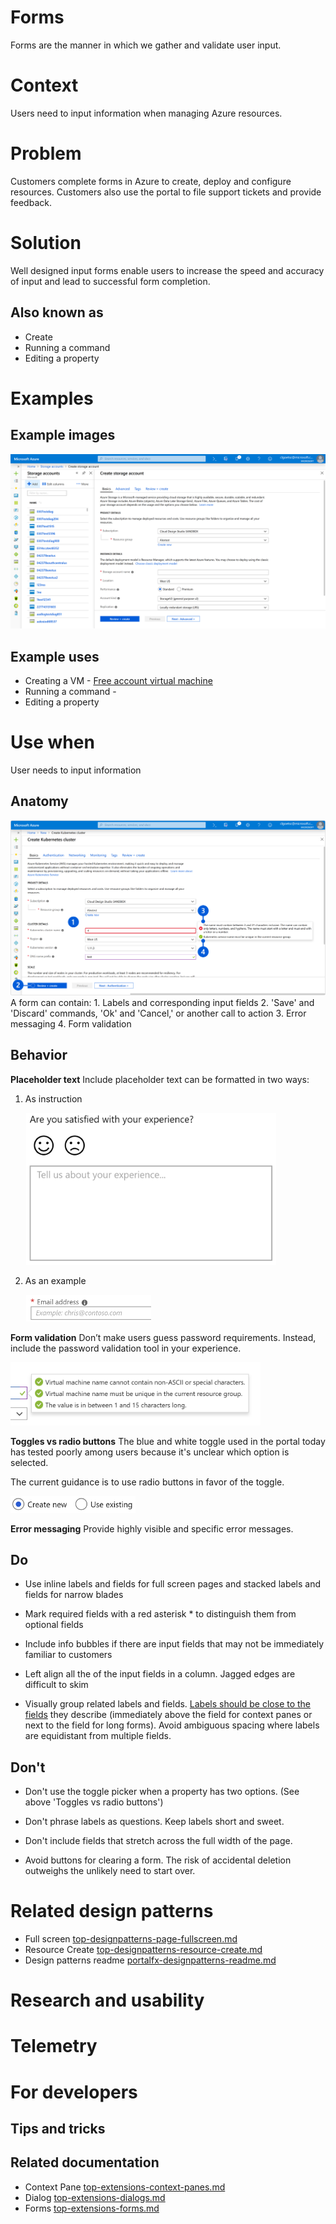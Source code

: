 ﻿# Forms
Forms are the manner in which we gather and validate user input.

# Context
Users need to input information when managing Azure resources.

# Problem
Customers complete forms in Azure to create, deploy and configure resources.  Customers also use the portal to file support tickets and provide feedback. 

# Solution
Well designed input forms enable users to increase the speed and accuracy of input and lead to successful form completion.

## Also known as
* Create
* Running a command
* Editing a property

# Examples

## Example images
<div style="max-width:800px">
<img alttext="Forms example" src="../media/top-designpatterns-page-forms/forms.png"  />
</div>

## Example uses
* Creating a VM - [Free account virtual machine](https://rc.portal.azure.com/#create/microsoft.freeaccountvirtualmachine)
* Running a command - 
* Editing a property

# Use when
User needs to input information

## Anatomy
<div style="max-width:800px">
<img alttext="Form anatomy" src="../media/top-designpatterns-page-forms/form-anatomy.png"  />
</div>
A form can contain:
1. Labels and corresponding input fields
2. 'Save' and 'Discard' commands, 'Ok' and 'Cancel,' or another call to action
3. Error messaging
4. Form validation

## Behavior


**Placeholder text**
Include placeholder text can be formatted in two ways:
1. As instruction
<div style="max-width:400px; margin-left:25px">
<img alttext="Placeholder instruction" src="../media/top-designpatterns-page-forms/placeholder_text.png"  />
</div>

2. As an example
<div style="max-width:200px; margin-left:25px">
<img alttext="Placeholder example" src="../media/top-designpatterns-page-forms/placeholder-email.png"  />
</div>

**Form validation**
Don’t make users guess password requirements. Instead, include the password validation tool in your experience.
<div style="max-width:400px">
<img alttext="Form validation" src="../media/top-designpatterns-page-forms/form-validation.png"  />
</div>

**Toggles vs radio buttons**
The blue and white toggle used in the portal today has tested poorly among users because it's unclear which option is selected.

The current guidance is to use radio buttons in favor of the toggle.
<div style="max-width:200px">
<img alttext="Radio control" src="../media/top-designpatterns-page-forms/radio-control.png"  />
</div>

**Error messaging**
Provide highly visible and specific error messages.

## Do
-   Use inline labels and fields for full screen pages and stacked labels and fields for narrow blades

-   Mark required fields with a red asterisk * to distinguish them from optional fields

-   Include info bubbles if there are input fields that may not be immediately familiar to customers

-   Left align all the of the input fields in a column. Jagged edges are difficult to skim

-   Visually group related labels and fields. [Labels should be close to the fields](https://www.nngroup.com/articles/form-design-white-space/) they describe (immediately above the field for context panes or next to the field for long forms). Avoid ambiguous spacing where labels are equidistant from multiple fields.

## Don't 
-   Don't use the toggle picker when a property has two options. (See above 'Toggles vs radio buttons')

-   Don't phrase labels as questions. Keep labels short and sweet.

-   Don't include fields that stretch across the full width of the page.

-   Avoid buttons for clearing a form. The risk of accidental deletion outweighs the unlikely need to start over.


# Related design patterns
* Full screen [top-designpatterns-page-fullscreen.md](top-designpatterns-page-fullscreen.md)
* Resource Create [top-designpatterns-resource-create.md](top-designpatterns-resource-create.md)
* Design patterns readme [portalfx-designpatterns-readme.md](portalfx-designpatterns-readme.md)


# Research and usability

# Telemetry

# For developers

## Tips and tricks

## Related documentation
* Context Pane [top-extensions-context-panes.md](top-extensions-context-panes.md)
* Dialog [top-extensions-dialogs.md](top-extensions-dialogs.md)
* Forms [top-extensions-forms.md](top-extensions-forms.md)
